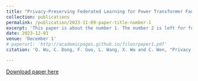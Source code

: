 ```yaml
---
title: "Privacy-Preserving Federated Learning for Power Transformer Fault Diagnosis with Unbalanced Data"
collection: publications
permalink: /publication/2023-11-09-paper-title-number-1
excerpt: 'This paper is about the number 1. The number 2 is left for future work.'
date: 2023-12-01
venue: 'December 1'
# paperurl: 'http://academicpages.github.io/files/paper1.pdf'
citation: 'Q. Wu, C. Dong, F. Guo, L. Wang, X. Wu and C. Wen, "Privacy-Preserving Federated Learning for Power Transformer Fault Diagnosis With Unbalanced Data," in IEEE Transactions on Industrial Informatics, doi: 10.1109/TII.2023.3333914.'

---
```

<!-- This paper is about the number 1. The number 2 is left for future work. -->

<a href ="https://dc-dcdc.github.io/publication/2023-11-09-paper-title-number-1">Download paper here </a>

<!-- [Download paper here](https://ieeexplore.ieee.org/abstract/document/10337794) -->

<!-- Recommended citation: Q. Wu, C. Dong, F. Guo, L. Wang, X. Wu and C. Wen, "Privacy-Preserving Federated Learning for Power Transformer Fault Diagnosis With Unbalanced Data," in IEEE Transactions on Industrial Informatics, doi: 10.1109/TII.2023.3333914. -->
